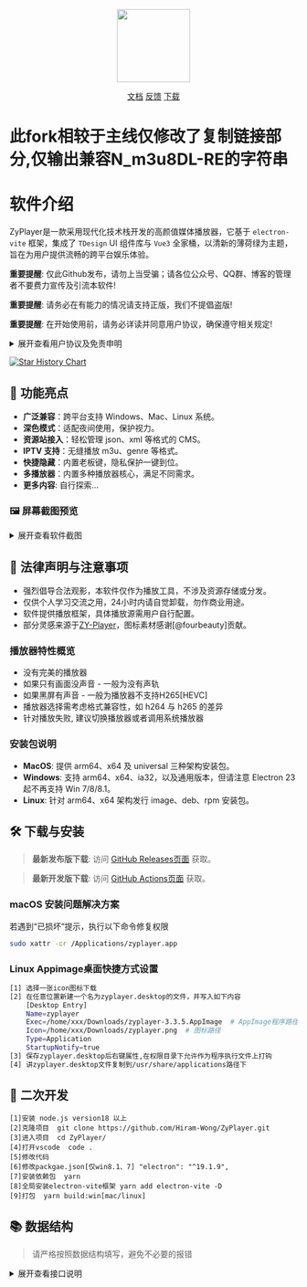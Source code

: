 <p align="center">
  <img width="128" src="https://s2.loli.net/2024/02/29/7Q1nVbhkHdSmo5D.png" >
</p>
<p align="center">
  <a href="https://github.com/Hiram-Wong/ZyPlayer/wiki" target="_blank">文档</a>
  <a href="https://github.com/Hiram-Wong/ZyPlayer/issues" target="_blank">反馈</a>
  <a href="https://github.com/Hiram-Wong/ZyPlayer/releases" target="_blank">下载</a>
</p>

# 此fork相较于主线仅修改了复制链接部分,仅输出兼容N_m3u8DL-RE的字符串

# 软件介绍

ZyPlayer是一款采用现代化技术栈开发的高颜值媒体播放器，它基于 `electron-vite` 框架，集成了 `TDesign` UI 组件库与 `Vue3` 全家桶，以清新的薄荷绿为主题，旨在为用户提供流畅的跨平台娱乐体验。

**重要提醒**: 仅此Github发布，请勿上当受骗；请各位公众号、QQ群、博客的管理者不要费力宣传及引流本软件!

**重要提醒**: 请务必在有能力的情况请支持正版，我们不提倡盗版!

**重要提醒**: 在开始使用前，请务必详读并同意用户协议，确保遵守相关规定!

<details>
<summary>展开查看用户协议及免责申明</summary>
感谢您选择使用zyplayer(以下简称本软件)，在使用产品和服务之前，请您仔细阅读和理解以下声明:

1. 若您不同意本声明的任何内容，请您立即停止使用本软件。一旦您开始使用本软件产品和服务，则表示您已同意本声明的所有内容。
2. 本软件仅供个人学习、研究和技术交流使用，仅提供展示功能，所有数据资源均由用户自身制作提供，包括但不限于视频网站、媒体分享站点等。本软件无法控制这些资源的合法性、准确性、完整性或可用性，因此不对资源内容的真实性、合法性或适用性负责。
3. 由于数据源为用户自行制作，我们在此特别提醒, 视频或弹幕中可能出现的任何第三方广告、产品推广信息等相关内容，均系第三方(含用户)行为植入，非本软件策划或添加。请您在体验过程中保持警惕，对这类信息的真实性及合法性进行自主甄别，如用户遇诈骗因此产生的损失，本平台不承担任何责任。
4. 本软件利用网络爬虫技术获取部分数据，旨在为用户提供更全面的信息服务。包括不限于豆瓣(douban.com)、酷云(ky.live)、云合(enlightent.cn)、112114(112114.xyz), 值得注意的是这些网站的API未经过授权。用户在使用这些数据时可能面临法律风险，如因此导致的法律责任，用户应自行承担。
5. 本软件仅使用Iframe嵌入多家视频平台网站内容，包括但不限于爱奇艺(iqiyi.com)、腾讯视频(v.qq.com)、搜狐视频(tv.sohu.com)、聚力网(pptv.com)、360影视(360kan.com)及芒果TV(mgtv.com)等。对于用户在使用本软件过程中对如上网站进行的任何操作，本软件不承担任何责任。
6. 本软件具备资源嗅探特性，可能会引发第三方数据的隐私和安全风险。用户在使用该特性时，需自行承担可能产生的信息泄露或滥用风险，并对其后果负全部责任。
7. 本软件含“去广告”选项以增强体验，我们不鼓励任何侵犯版权或违反服务提供商条款的行为。启用前，请确保您的操作符合法律及服务商规则，并知悉可能的兼容性局限。
8. 为遵守网络安全法的内容审核要求，本软件不提供弹幕发送服务。关于弹幕展示，受限于本地性能未做数据清理，可能存在不良言论，请勿相信因此引起非必的要麻烦。同时如果用户通过任何渠道发表不良言论行为，该行为与本软件无关。我们呼吁用户文明用语，共同维护网络健康环境。
9. 我们深知您的隐私无价。因此，本软件绝不收集任何用户数据，除了必要的WebDev备份（此过程由专业第三方严格管理）外，所有信息均严格本地存储，确保您的数据仅在您掌控之中。此软件不与任何第三方共享您的任何信息。
10. 赞赏行为纯属自愿，旨在表达对开源软件作者或贡献者的支持和感谢，并非购买商品或服务的交易行为。赞赏者应当清楚理解，赞赏款项不享有任何商品或服务的保证，也不构成任何形式的合同关系。
11. 您在使用本软件时需自行负责所有操作和使用结果。本软件不对您通过使用本软件获取的任何内容负责，包括但不限于媒体资源的准确性、版权合规性、完整性、安全性和可用性。对于任何因使用本软件导致的损失、损害或法律纠纷，不承担任何责任。
12. 您在使用本软件时必须遵守您所在国家/地区的相关法律法规，禁止使用本软件进行任何违反法律法规的活动，包括但不限于制作、上传、传播、存储任何违法、侵权、淫秽、诽谤、恶意软件等内容。如您违反相关法律法规，需自行承担法律责任。
13. 本免责声明适用于本软件的所有用户。本软件保留随时修改、更新本声明的权利，并以Github Readme、软件更新等形式通知用户。请您定期查阅并遵守最新的免责声明。

请您在使用本软件之前认真阅读并理解本免责声明的所有内容，感谢您的理解和支持。

</details>

[![Star History Chart](https://api.star-history.com/svg?repos=Hiram-Wong/ZyPlayer&type=Date)](https://star-history.com/#Hiram-Wong/ZyPlayer&Date)

## 🎉 功能亮点

- **广泛兼容**：跨平台支持 Windows、Mac、Linux 系统。
- **深色模式**：适配夜间使用，保护视力。
- **资源站接入**：轻松管理 json、xml 等格式的 CMS。
- **IPTV 支持**：无缝播放 m3u、genre 等格式。
- **快捷隐藏**：内置老板键，隐私保护一键到位。
- **多播放器**：内置多种播放器核心，满足不同需求。
- **更多内容**: 自行探索...

### 🖼️ 屏幕截图预览

<details>
<summary>展开查看软件截图</summary>

|                            影视(首页)                            |                            影视(搜索)                            |
| :--------------------------------------------------------------: | :--------------------------------------------------------------: |
| ![影视-首页](https://s2.loli.net/2024/07/20/T8diRvA1q2QaJmP.png) | ![影视-搜索](https://s2.loli.net/2024/07/20/utwCUsVG6c7ShRJ.png) |
|                            影视(播放)                            |                            解析(首页)                            |
| ![影视播放](https://s2.loli.net/2024/07/20/DNFBu3LphASROVy.png)  | ![解析-首页](https://s2.loli.net/2024/07/20/JZANVebW4EHOU7I.png) |
|                            直播(首页)                            |                            直播(播放)                            |
| ![直播-首页](https://s2.loli.net/2024/07/20/ucxSw3nR2EahG59.png) | ![直播-播放](https://s2.loli.net/2024/07/20/jYEFc6NOwtdWJBV.png) |
|                             历史记录                             |                               设置                               |
| ![历史记录](https://s2.loli.net/2024/07/20/DiYsx4fbcH3KU6T.png)  |   ![设置](https://s2.loli.net/2024/07/20/QeaDxZ2IYCFoVki.png)    |

</details>

## 🌴 法律声明与注意事项

- 强烈倡导合法观影，本软件仅作为播放工具，不涉及资源存储或分发。
- 仅供个人学习交流之用，24小时内请自觉卸载，勿作商业用途。
- 软件提供播放框架，具体播放源需用户自行配置。
- 部分灵感来源于[ZY-Player](https://github.com/Hunlongyu/ZY-Player)，图标素材感谢[@fourbeauty]贡献。

### 播放器特性概览

- 没有完美的播放器
- 如果只有画面没声音 - 一般为没有声轨
- 如果黑屏有声音 - 一般为播放器不支持H265[HEVC]
- 播放器选择需考虑格式兼容性，如 h264 与 h265 的差异
- 针对播放失败, 建议切换播放器或者调用系统播放器

### 安装包说明

- **MacOS**: 提供 arm64、x64 及 universal 三种架构安装包。
- **Windows**: 支持 arm64、x64、ia32，以及通用版本，但请注意 Electron 23 起不再支持 Win 7/8/8.1。
- **Linux**: 针对 arm64、x64 架构发行 image、deb、rpm 安装包。

## 🛠️ 下载与安装

> **最新发布版下载**: 访问 [GitHub Releases页面](https://github.com/Hiram-Wong/ZyPlayer/releases) 获取。

> **最新开发版下载**: 访问 [GitHub Actions页面](https://github.com/Hiram-Wong/ZyPlayer/actions) 获取。

### macOS 安装问题解决方案

若遇到“已损坏”提示，执行以下命令修复权限

```bash
sudo xattr -cr /Applications/zyplayer.app
```

### Linux Appimage桌面快捷方式设置

```bash
[1] 选择一张icon图标下载
[2] 在任意位置新建一个名为zyplayer.desktop的文件，并写入如下内容
    [Desktop Entry]
    Name=zyplayer
    Exec=/home/xxx/Downloads/zyplayer-3.3.5.AppImage  # AppImage程序路径
    Icon=/home/xxx/Downloads/zyplayer.png  # 图标路径
    Type=Application
    StartupNotify=true
[3] 保存zyplayer.desktop后右键属性,在权限目录下允许作为程序执行文件上打钩
[4] 讲zyplayer.desktop文件复制到/usr/share/applications路径下
```

## 🚗 二次开发

```
[1]安装 node.js version18 以上
[2]克隆项目  git clone https://github.com/Hiram-Wong/ZyPlayer.git
[3]进入项目  cd ZyPlayer/
[4]打开vscode  code .
[5]修改代码
[6]修改packgae.json[仅win8.1、7] "electron": "^19.1.9",
[7]安装依赖包  yarn
[8]全局安装electron-vite框架 yarn add electron-vite -D
[9]打包  yarn build:win[mac/linux]
```

## 📚 数据结构

> 请严格按照数据结构填写，避免不必要的报错

<details>
<summary>展开查看接口说明</summary>

> 配置导入格式(备份数据建议此格式)

```json
{
  "analyze": [
    {
      "id": "fddfb425-6fd9-0b39-459f-a21f69739a6e", // id唯一值不可重复,不能数字,建议 uuid
      "name": "纯净", // 名称
      "url": "https://im1907.top/?jx=", // 解析源地址
      "isActive": true // 是否启用 true启用 false 禁用
    }
  ],
  "iptv": [
    {
      "id": "993841fe-5e91-5e5d-35d6-5be81822960b", // id唯一值不可重复,不能数字,建议 uuid
      "name": "APTV", // 名称
      "url": "https://ghproxy.com/https://raw.githubusercontent.com/Kimentanm/aptv/master/m3u/iptv.m3u", // 直播源地址
      "type": "remote", // remote为远程m3u local本地m3u文件路径
      "isActive": true, // 是否启用 true启用 false 禁用
      "epg": "https://epg.112114.xyz/" // 电子节目单地址
    }
  ],
  "channel": [
    {
      "id": "0ede1ecd-de69-1042-15d9-4e5e9e3bb897", // id唯一值不可重复,不能数字,建议 uuid
      "name": "CCTV6", // 名称
      "url": "http://dbiptv.sn.chinamobile.com/PLTV/88888890/224/3221226393/index.m3u8", // 播放地址
      "group": "央视" // 分组
    }
  ],
  "sites": [
    {
      "id": "51793af6-c923-5504-85db-0ef686624dec", // id唯一值不可重复,不能数字,建议 uuid
      "name": "39影视", // 名称
      "api": "https://www.39kan.com/api.php/provide/vod/", // 站点源地址
      "playUrl": "", // 配合解析去url地址
      "search": 1, // 0:关闭 1:聚合搜索 2:本站搜索
      "group": "切片", // 分组
      "isActive": true, // 是否启用 true启用 false 禁用
      "type": 1, // 0:cms(xml) 1:cms(json) 2:drpy 3:app(v3) 4:app(v1)
      "ext": "", // 扩展参数
      "categories": "电视,影视" // 按顺序展示所配置的分类 不配置则默认展示所有分类
    }
  ],
  "drive": [
    {
      "id": "3293dc45-cf14-9c66-3028-5b7765b240b7", // id唯一值不可重复,不能数字,建议 uuid
      "name": "🙋丫仙女", // 名称
      "server": "http://alist.xiaoya.pro/", // 网盘地址
      "startPage": "", // 开始页路径
      "search": false, // 是否支持搜索 true启用 false 禁用
      "headers": null, // 请求头
      "params": null, // 参数
      "isActive": true // 是否启用 true启用 false 禁用
    }
  ],
  "setting": [
    {
      "version": "3.3.2", // [3.3.2版本启用]当前版本 (一定要根据实际填写,不然数据库执行会报错)
      "theme": "auto", // 主题 auto:跟随系统 light:亮色 dark:暗色
      "lang": "zh_CN", // [3.3.4版本启用]语言 zh_CN:中文 en_US:英文
      "defaultHot": "kylive", // 热搜 kylive:酷云数据 enlightent:云合数据
      "defaultSearchRecommend": "site", // 搜索推荐 site:站点 quark:夸克 baidu:百度 douban:豆瓣  弃用
      "defaultSearchType": "site", // 全局搜索模式 site:本站 group:组内 all:全部
      "defaultCheckModel": true, // [弃用] 忘了干嘛的
      "defaultChangeModel": false, // [弃用] 忘了干嘛的
      "pauseWhenMinimize": false, // [弃用] 最小化时暂停
      "defaultIptvEpg": "https://epg.112114.eu.org/", // iptv epg
      "defaultIptvLogo": "https://epg.112114.eu.org/logo/", // iptv logo
      "iptvSkipIpv6": true, // iptv是否跳过ipv6节目
      "iptvThumbnail": true, // iptv是否显示缩略图
      "iptvStatus": true, // iptv是否检测延迟
      "defaultSite": "51793af6-c923-5504-85db-0ef686624dec", // site 默认源标识
      "defaultIptv": "993841fe-5e91-5e5d-35d6-5be81822960b", // iptv 默认源标识
      "defaultAnalyze": "fddfb425-6fd9-0b39-459f-a21f69739a6e", // analyze 默认源标识
      "defaultDrive": "3293dc45-cf14-9c66-3028-5b7765b240b7", // drive 默认源标识
      "defaultViewCasual": "", // [3.3.4版本启用]心性看地址
      "barrage": {
        "url": "", // 弹幕地址
        "key": "danmuku", // 弹幕接口返回数据对应的key
        "support": ["qq", "qiyi", "youku", "mgtv"], // 弹幕支持的线路
        "start": "0", // 弹幕接口返回数据对应的开始时间的位置
        "mode": "1", // 弹幕接口返回数据对应的位置的位置
        "color": "2", // 弹幕接口返回数据对应的颜色的位置
        "content": "4" // 弹幕接口返回数据对应的内容的位置
      }, // [3.3.4版本启用]弹幕参数
      "analyzeFlag": ["youku", "qq", "iqiyi", "qiyi", "letv", "sohu", "tudou", "pptv", "mgtv"], // 解析标识
      "broadcasterType": "xgplayer", // [3.3.4版本弃用,使用playerMode参数]播放器 xgplayer:西瓜 dplayer:呆呆 custom:自定义结合externalPlayer
      "externalPlayer": "", // [3.3.4版本弃用,使用playerMode参数]播放器为custom,调用此处系统命令
      "playerMode": {
        "type": "xgplayer", // 播放器 xgplayer:西瓜 dplayer:呆呆 custom:自定义结合external
        "external": "" // 播放器为custom,调用此处系统命令
      }, // [3.3.4版本启用]
      "softSolution": false, // 是否使用软解 预留
      "communitySubscribe": "", // 社区地址 预留
      "skipStartEnd": false, // [3.3.5版本弃用, pinia存储]是否跳过首尾空白
      "agreementMask": true, // 是否同意协议
      "recordShortcut": "Shift+Command+Z", // 录制快捷键
      "snifferType": "pie", // [3.3.4版本弃用,使用snifferMode参数]嗅探模式 pie iframe
      "snifferMode": {
        "type": "pie", // 嗅探模式 pie iframe custom
        "url": "" // 当 type 为 custom 时填写自定义地址
      }, // [3.3.4版本启用]
      "selfBoot": false, // 是否开机自启动
      "hardwareAcceleration": true, // 是否启用硬件加速
      "ua": "Mozilla/5.0 (Macintosh; Intel Mac OS X 10_15_7) AppleWebKit/537.36 (KHTML, like Gecko) Chrome/112.0.0.0 Safari/537.36", // UA
      "webdevUrl": "https://dav.jianguoyun.com/dav/", // [3.3.4版本弃用,使用webdev参数]webdev同步盘地址 用于备份
      "webdevUsername": "", // [3.3.4版本弃用,使用webdev参数]webdev用户名 用于备份
      "webdevPassword": "", // [3.3.4版本弃用,使用webdev参数]webdev密码 用于备份
      "webdev": {
        "sync": false, // 自动同步
        "data": {
          "url": "https://dav.jianguoyun.com/dav/", // webdev同步盘地址
          "user": "", // webdev用户名
          "password": "" // webdev密码
        } // webdev 用于备份
      }, // [3.3.4版本启用]
      "restoreWindowPositionAndSize": false, // 弃用
      "windowPosition": {
        "status": false, // 是否记录窗口位置
        "position": {
          "width": 1000,
          "height": 640
        }, // 窗口位置 [3.3.7版本弃用, 使用position_main｜position_play参数]
        "position_main": {
          "width": 1000,
          "height": 640
        }, // 窗口位置 [3.3.7版本启用] 记录主窗口位置
        "position_play": {
          "width": 875,
          "height": 550
        } // 窗口位置 [3.3.7版本启用] 记录播放窗口位置
      },
      "debug": false, // [3.3.7版本启用] 用于在线调试和嗅探页面弹出
      "defaultFilterType": "off", // [3.3.7版本启用] 用于影视搜索过滤关键词
      "timeout": 5000, // [3.3.5版本启用] 用于调整全局请求超时事件, 单位毫秒
      "dns": "" // [3.3.7版本启用] DNS-over-HTTP
    }
  ]
}
```

> 一键配置格式(初次使用建议此格式, 仅支持导入源数据和设置默认源标识)

```json
{
  "analyze": {
    "default": "fddfb425-6fd9-0b39-459f-a21f69739a6e", // 默认标识 对应需设置为默认的id
    "data": [
      {
        "id": "fddfb425-6fd9-0b39-459f-a21f69739a6e", // id唯一值不可重复,不能数字,建议 uuid
        "name": "纯净", // 名称
        "url": "https://im1907.top/?jx=", // 解析源地址
        "isActive": true // 是否启用 true启用 false 禁用
      }
    ]
  },
  "iptv": {
    "default": "993841fe-5e91-5e5d-35d6-5be81822960b", // 默认标识 对应需设置为默认的id
    "data": [
      {
        "id": "993841fe-5e91-5e5d-35d6-5be81822960b", // id唯一值不可重复,不能数字,建议 uuid
        "name": "APTV", // 名称
        "url": "https://ghproxy.com/https://raw.githubusercontent.com/Kimentanm/aptv/master/m3u/iptv.m3u", // 直播源地址
        "type": "remote", // remote为远程m3u local本地m3u文件路径
        "isActive": true, // 是否启用 true启用 false 禁用
        "epg": "https://epg.112114.xyz/" // 电子节目单地址
      }
    ]
  },
  "sites": {
    "default": "51793af6-c923-5504-85db-0ef686624dec", // 默认标识 对应需设置为默认的id
    "data": [
      {
        "id": "51793af6-c923-5504-85db-0ef686624dec", // id唯一值不可重复,不能数字,建议 uuid
        "name": "39影视", // 名称
        "api": "https://www.39kan.com/api.php/provide/vod/", // 站点源地址
        "playUrl": "", // 配合解析去url地址
        "search": 1, // 0:关闭 1:聚合搜索 2:本站搜索
        "group": "切片", // 分组
        "isActive": true, // 是否启用 true启用 false 禁用
        "type": 1, // 0:cms(xml) 1:cms(json) 2:drpy 3:app(v3) 4:app(v1)
        "ext": "", // 扩展参数
        "categories": "电视,影视" // 按顺序展示所配置的分类 不配置则默认展示所有分类
      }
    ]
  },
  "drive": {
    "default": "3293dc45-cf14-9c66-3028-5b7765b240b7", // 默认标识 对应需设置为默认的id
    "data": [
      {
        "id": "3293dc45-cf14-9c66-3028-5b7765b240b7", // id唯一值不可重复,不能数字,建议 uuid
        "name": "🙋丫仙女", // 名称
        "server": "http://alist.xiaoya.pro/", // 网盘地址
        "startPage": "", // 开始页路径
        "search": false, // 是否支持搜索 true启用 false 禁用
        "headers": null, // 请求头
        "params": null, // 参数
        "isActive": true // 是否启用 true启用 false 禁用
      }
    ]
  }
}
```

</details>
